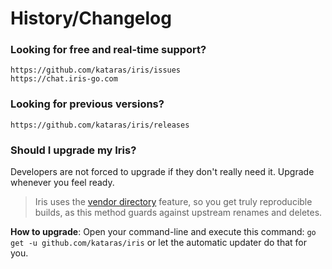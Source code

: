 # History/Changelog

### Looking for free and real-time support?

    https://github.com/kataras/iris/issues
    https://chat.iris-go.com

### Looking for previous versions?

    https://github.com/kataras/iris/releases

### Should I upgrade my Iris?

Developers are not forced to upgrade if they don't really need it. Upgrade whenever you feel ready.

> Iris uses the [vendor directory](https://docs.google.com/document/d/1Bz5-UB7g2uPBdOx-rw5t9MxJwkfpx90cqG9AFL0JAYo) feature, so you get truly reproducible builds, as this method guards against upstream renames and deletes.

**How to upgrade**: Open your command-line and execute this command: `go get -u github.com/kataras/iris` or let the automatic updater do that for you.
<!--
# Mo, 01 Jenuary 2018 | v10.0.0
 
We must thanks [Mrs. Diana](https://www.instagram.com/merry.dii/) for our awesome new [logo](https://iris-go.com/images/logo.svg)!

You can [contact](mailto:Kovalenkodiana8@gmail.com) her for any  design-related enquiries or explore and send a direct message via [instagram](https://www.instagram.com/merry.dii/).

TODO:

1. add one more feature, to 'get' auto-created *Route on the mvc by the function name, people need this to change the route's name
for reverse routing in the templates, I've already implemented the 'add custom routes' based on any mvc function by its name.

2. list of the changes, we have just one big change,
on the mvc re-design but we have some improvements as well
I will not list all 70 commits ofc, just the actual changes
the end-developer should know. -->
